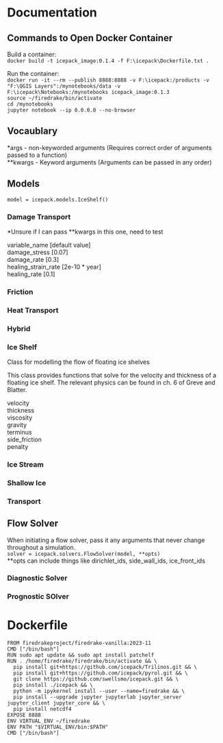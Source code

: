 # Documentation
  ## Commands to Open Docker Container
  Build a container:\
  `docker build -t icepack_image:0.1.4 -f F:\icepack\Dockerfile.txt .`

  Run the container:\
  `docker run -it --rm --publish 8888:8888 -v F:\icepack:/products -v "F:\QGIS Layers":/mynotebooks/data -v F:\icepack\Notebooks:/mynotebooks icepack_image:0.1.3`\
  `source ~/firedrake/bin/activate`\
 `cd /mynotebooks`\
  `jupyter notebook --ip 0.0.0.0 --no-browser`

  ## Vocaublary
  *args - non-keyworded arguments (Requires correct order of arguments passed to a function)\
  **kwargs - Keyword arguments (Arguments can be passed in any order)

  ## Models
  `model = icepack.models.IceShelf()`
  
  ### Damage Transport
  *Unsure if I can pass **kwargs in this one, need to test
  
  variable_name [default value]\
  damage_stress [0.07]\
  damage_rate [0.3]\
  healing_strain_rate [2e-10 * year]\
  healing_rate [0.1]

  ### Friction
  
  ### Heat Transport

  ### Hybrid

  ### Ice Shelf
  Class for modelling the flow of floating ice shelves

  This class provides functions that solve for the velocity and
  thickness of a floating ice shelf. The relevant physics can be found
  in ch. 6 of Greve and Blatter.
  
  velocity\
  thickness\
  viscosity\
  gravity\
  terminus\
  side_friction\
  penalty
  
  ### Ice Stream

  ### Shallow Ice

  ### Transport
## Flow Solver
  When initiating a flow solver, pass it any arguments that never change throughout a simulation.\
  `solver = icepack.solvers.FlowSolver(model, **opts)`\
  **opts can include things like dirichlet_ids, side_wall_ids, ice_front_ids

  ### Diagnostic Solver

  ### Prognostic SOlver









  # Dockerfile
  ```
  FROM firedrakeproject/firedrake-vanilla:2023-11
CMD ["/bin/bash"]
RUN sudo apt update && sudo apt install patchelf
RUN . /home/firedrake/firedrake/bin/activate && \
    pip install git+https://github.com/icepack/Trilinos.git && \
    pip install git+https://github.com/icepack/pyrol.git && \
    git clone https://github.com/swellsmo/icepack.git && \
    pip install ./icepack && \
    python -m ipykernel install --user --name=firedrake && \
    pip install --upgrade jupyter jupyterlab jupyter_server jupyter_client jupyter_core && \
    pip install netcdf4
EXPOSE 8888
ENV VIRTUAL_ENV ~/firedrake
ENV PATH "$VIRTUAL_ENV/bin:$PATH"
CMD ["/bin/bash"]
```
